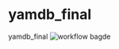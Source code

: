 # yamdb_final
yamdb_final
![workflow bagde](https://github.com/navydragon/yamdb_final/actions/workflows/yamdb_workflow.yml/badge.svg)